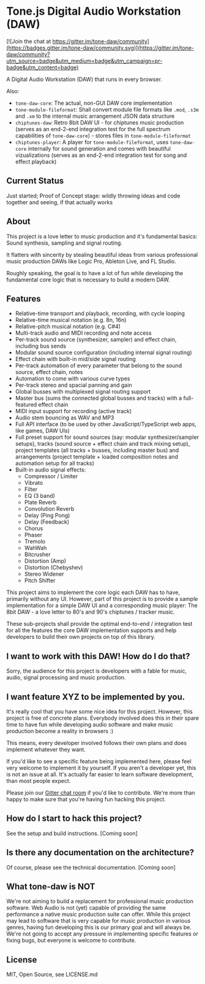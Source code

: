 # Tone.js Digital Audio Workstation (DAW)

[![Join the chat at https://gitter.im/tone-daw/community](https://badges.gitter.im/tone-daw/community.svg)](https://gitter.im/tone-daw/community?utm_source=badge&utm_medium=badge&utm_campaign=pr-badge&utm_content=badge)

A Digital Audio Workstation (DAW) that runs in every browser.

Also:
- `tone-daw-core`: The actual, non-GUI DAW core implementation
- `tone-module-fileformat`: Shall convert module file formats like `.mod`, `.s3m` and `.xm` to the internal music arrangement JSON data structure
- `chiptunes-daw`: Retro 8bit DAW UI - for chiptunes music production (serves as an end-2-end integration test for the full spectrum capabilities of `tone-daw-core`) - stores files in `tone-module-fileformat`
- `chiptunes-player`: A player for `tone-module-fileformat`, uses `tone-daw-core` internally for sound generation and comes with beautiful vizualizations (serves as an end-2-end integration test for song and effect playback)

## Current Status

Just started; Proof of Concept stage: wildly throwing ideas and code together and seeing, if that actually works

## About

This project is a love letter to music production and it's 
fundamental basics: Sound synthesis, sampling and signal routing.

It flatters with sincerity by stealing beautiful ideas from
various professional music production DAWs like Logic Pro,
Ableton Live, and FL Studio.

Roughly speaking, the goal is to have a lot of fun while developing 
the fundamental core logic that is necessary to build a modern DAW.

## Features
- Relative-time transport and playback, recording, with cycle looping
- Relative-time musical notation (e.g. 8n, 16n)
- Relative-pitch musical notation (e.g. C#4)
- Multi-track audio and MIDI recording and note access
- Per-track sound source (synthesizer, sampler) and effect chain, including bus sends
- Modular sound source configuration (including internal signal routing)
- Effect chain with built-in mid/side signal routing
- Per-track automation of every parameter that belong to the sound source, effect chain, notes
- Automation to come with various curve types
- Per-track stereo and spacial panning and gain
- Global busses with multiplexed signal routing support
- Master bus (sums the connected global busses and tracks) with a full-featured effect chain
- MIDI input support for recording (active track)
- Audio stem bouncing as WAV and MP3
- Full API interface (to be used by other JavaScript/TypeScript web apps, like games, DAW UIs)
- Full preset support for sound sources (say: modular synthesizer/sampler setups), tracks (sound source + effect chain and track mixing setup), project templates (all tracks + busses, including master bus) and arrangements (project template + loaded composition notes and automation setup for all tracks)
- Built-in audio signal effects:
  - Compressor / Limiter
  - Vibrato
  - Filter
  - EQ (3 band)
  - Plate Reverb
  - Convolution Reverb
  - Delay (Ping Pong)
  - Delay (Feedback)
  - Chorus
  - Phaser
  - Tremolo
  - WahWah
  - Bitcrusher
  - Distortion (Amp)
  - Distortion (Chebyshev)
  - Stereo Widener
  - Pitch Shifter

This project aims to implement the core logic each DAW has to have,
primarily without any UI. However, part of this project is to provide
a sample implementation for a simple DAW UI and a corresponding music player: 
The 8bit DAW - a love letter to 80's and 90's chiptunes / tracker music.

These sub-projects shall provide the optimal end-to-end / integration test
for all the features the core DAW implementation supports and help developers
to build their own projects on top of this library.

## I want to work with this DAW! How do I do that?

Sorry, the audience for this project is developers with a fable for music,
audio, signal processing and music production.

## I want feature XYZ to be implemented by you.

It's really cool that you have some nice idea for this project. 
However, this project is free of concrete plans. Everybody involved does
this in their spare time to have fun while developing audio software and
make music production become a reality in browsers :)

This means, every developer involved follows their own plans and does 
implement whatever they want.

If you'd like to see a specific feature being implemented here, please
feel very welcome to implement it by yourself. If you aren't a developer
yet, this is not an issue at all. It's actually far easier to learn
software development, than most people expect. 

Please join our [Gitter chat room](https://gitter.im/tone-daw/community) if you'd like to contribute. We're more than happy to make sure that you're having fun hacking this project.

## How do I start to hack this project?

See the setup and build instructions. [Coming soon]

## Is there any documentation on the architecture?

Of course, please see the technical documentation. [Coming soon]

## What tone-daw is NOT

We're not aiming to build a replacement for professional music production software. 
Web Audio is not (yet) capable of providing the same performance a native music production suite can offer. 
While this project may lead to software that is very capable for music production in various genres,
having fun developing this is our primary goal and will always be. We're not going to accept any 
pressure in implementing specific features or fixing bugs, but everyone is welcome to contribute.

## License

MIT, Open Source, see LICENSE.md
